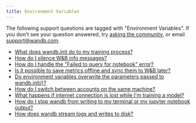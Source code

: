 ```yaml
---
title: Environment Variables 
---
```

The following support questions are tagged with "Environment Variables". If you don't see 
your question answered, try [asking the community](https://community.wandb.ai/), 
or email [support@wandb.com](mailto:support@wandb.com).

- [What does wandb.init do to my training process?](wandbinit_training_process.md)
- [How do I silence W&B info messages?](silence_info_messages.md)
- [How do I handle the "Failed to query for notebook" error?](query_notebook_failed.md)
- [Is it possible to save metrics offline and sync them to W&B later?](save_metrics_offline_sync_them_wb_later.md)
- [Do environment variables overwrite the parameters passed to wandb.init()?](environment_variables_overwrite_parameters.md)
- [How do I switch between accounts on the same machine?](switch_accounts_same_machine.md)
- [What happens if internet connection is lost while I'm training a model?](internet_connection_lost_while_im_training_model.md)
- [How do I stop wandb from writing to my terminal or my jupyter notebook output?](stop_wandb_writing_terminal_jupyter_notebook_output.md)
- [How does wandb stream logs and writes to disk?](stream_logs_writes_disk.md)
